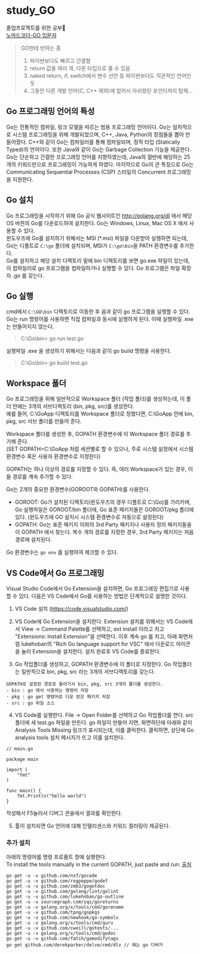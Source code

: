 # study_GO  
졸업프로젝트를 위한 공부😤  
[노마드코더-GO 입문자](https://nomadcoders.co/go-for-beginners)  
> GO한테 반하는 중
> 1. 파이썬보다도 빠르고 간결함  
> 2. return 값을 여러 개, 다른 타입으로 줄 수 있음  
> 3. naked return, if, switch에서 변수 선언 등 파이썬보다도 직관적인 언어인듯  
> 4. 그동안 다른 개발 언어(C, C++ 제외)에 없어서 아쉬웠던 포인터까지 탑재...

## Go 프로그래밍 언어의 특성  
Go는 전통적인 컴파일, 링크 모델을 따르는 범용 프로그래밍 언어이다. Go는 일차적으로 시스템 프로그래밍을 위해 개발되었으며, C++, Java, Python의 장점들을 뽑아 만들어졌다. C++와 같이 Go는 컴파일러를 통해 컴파일되며, 정적 타입 (Statically Typed)의 언어이다. 또한 Java와 같이 Go는 Garbage Collection 기능을 제공한다. Go는 단순하고 간결한 프로그래밍 언어를 지향하였는데, Java의 절반에 해당하는 25개의 키워드만으로 프로그래밍이 가능하게 하였다. 마지막으로 Go의 큰 특징으로 Go는 Communicating Sequential Processes (CSP) 스타일의 Concurrent 프로그래밍을 지원한다.  


## Go 설치  
Go 프로그래밍을 시작하기 위해 Go 공식 웹사이트인 http://golang.org/dl 에서 해당 OS 버젼의 Go를 다운로드하여 설치한다. Go는 Windows, Linux, Mac OS X 에서 사용할 수 있다.  
윈도우즈에 Go를 설치하기 위해서는 MSI (*.msi) 파일을 다운받아 실행하면 되는데, Go는 디폴트로 ```C:\go``` 폴더에 설치되며, MSI가 ```C:\go\bin```을 PATH 환경변수를 추가한다.  
Go를 설치하고 해당 설치 디렉토리 밑에 bin 디렉토리를 보면 go.exe 파일이 있는데, 이 컴파일러로 go 프로그램을 컴파일하거나 실행할 수 있다. Go 프로그램은 파일 확장자 .go 를 갖는다.  


## Go 실행  
cmd에서 ```C:\GO\bin``` 디렉토리로 이동한 후 음과 같이 go 프로그램을 실행할 수 있다. Go는 run 명령어를 사용하면 직접 컴파일과 동시에 실행하게 된다. 이때 실행파일 .exe 는 만들어지지 않는다.  
> C:\Go\bin> go run test.go  

실행파일 .exe 을 생성하기 위해서는 다음과 같이 go build 명령을 사용한다.  

> C:\Go\bin> go build test.go  


## Workspace 폴더  
Go 프로그래밍을 위해 일반적으로 Workspace 폴더 (작업 폴더)를 생성하는데, 이 폴더 안에는 3개의 서브디렉토리 (bin, pkg, src)를 생성한다.  
예를 들어, C:\GoApp 디렉토리를 Workspace 폴더로 정했다면, C:\GoApp 안에 bin, pkg, src 서브 폴더를 만들어 준다.  

Workspace 폴더를 생성한 후, GOPATH 환경변수에 이 Workspace 폴더 경로를 추가해 준다.  
(SET GOPATH=C:\GoApp 처럼 세션별로 할 수 있으나, 주로 시스템 설정에서 시스템 환경변수 혹은 사용자 환경변수로 지정한다)  

GOPATH는 하나 이상의 경로를 지정할 수 있다. 즉, 여러 Workspace가 있는 경우, 이들 경로를 계속 추가할 수 있다.  

Go는 2개의 중요한 환경변수(GOROOT와 GOPATH)를 사용한다.  
* GOROOT: Go가 설치된 디렉토리(윈도우즈의 경우 디폴트로 C:\Go)를 가리키며, Go 실행파일은 GOROOT/bin 폴더에, Go 표준 패키지들은 GOROOT/pkg 폴더에 있다. (윈도우즈에 GO 설치시 시스템 환경변수로 자동으로 설정된다)  
* GOPATH: Go는 표준 패키지 이외의 3rd Party 패키지나 사용자 정의 패키지들을 이 GOPATH 에서 찾는다. 복수 개의 경로를 지정한 경우, 3rd Party 패키지는 처음 경로에 설치된다.  

Go 환경변수는 ```go env``` 를 실행하여 체크할 수 있다.  


## VS Code에서 Go 프로그래밍  
Visual Studio Code에서 Go Extension을 설치하면, Go 프로그래밍 편집기로 사용할 수 있다. 다음은 VS Code에서 Go를 사용하는 방법은 단계적으로 설명한 것이다.

1. VS Code 설치 (https://code.visualstudio.com/)

2. VS Code에 Go Extension을 설치한다. Extension 설치를 위해서는 VS Code에서 View -> Command Palette를 선택하고, ext install 이라고 치고 "Extensions: Install Extension"을 선택한다. 이후 계속 go 를 치고, 아래 화면처럼 lukehoban의 "Rich Go language support for VSC" 에서 다운로드 아이콘을 눌러 Extension을 설치한다. 설치 완료후 VS Code를 종료한다.

3. Go 작업폴더를 생성하고, GOPATH 환경변수에 이 폴더로 지정한다. Go 작업폴더는 일반적으로 bin, pkg, src 라는 3개의 서브디렉토리를 갖는다.  
```
GOPATH로 설정된 경로로 들어가서 bin, pkg, src 3개의 폴더를 생성한다.
- bin : go 에서 사용하는 명령어 저장
- pkg : go get 명령어로 다운 받은 패키지 저장
- src : go 파일 소스  
```  

4. VS Code를 실행한다. File -> Open Folder를 선택하고 Go 작업폴더를 연다. src 폴더에 새 test.go 파일을 만든다. go 파일이 만들어 지면, 화면하단에 아래와 같이 Analysis Tools Missing 링크가 표시되는데, 이를 클릭한다. 클릭하면, 상단에 Go analysis tools 설치 메시지가 뜨고 이를 설치한다.  
```
// main.go

package main
 
import (
    "fmt"
)
 
func main() {
    fmt.Println("hello world")
}
```  
작성해서 F5눌러서 디버그 콘솔에서 결과를 확인한다.  

5. 툴이 설치되면 Go 언어에 대해 인텔리센스와 키워드 컬러링이 제공된다.  

### 추가 설치  
아래의 명령어를 명령 프로픔트 창에 실행한다.  
To install the tools manually in the current GOPATH, just paste and run: [출처](https://github.com/Microsoft/vscode-go)  
```
go get -u -v github.com/nsf/gocode
go get -u -v github.com/rogpeppe/godef
go get -u -v github.com/zmb3/gogetdoc
go get -u -v github.com/golang/lint/golint
go get -u -v github.com/lukehoban/go-outline
go get -u -v sourcegraph.com/sqs/goreturns
go get -u -v golang.org/x/tools/cmd/gorename
go get -u -v github.com/tpng/gopkgs
go get -u -v github.com/newhook/go-symbols
go get -u -v golang.org/x/tools/cmd/guru
go get -u -v github.com/cweill/gotests/...
go get -u -v golang.org/x/tools/cmd/godoc
go get -u -v github.com/fatih/gomodifytags
go get github.com/derekparker/delve/cmd/dlv // 얘는 go 디버거
```
